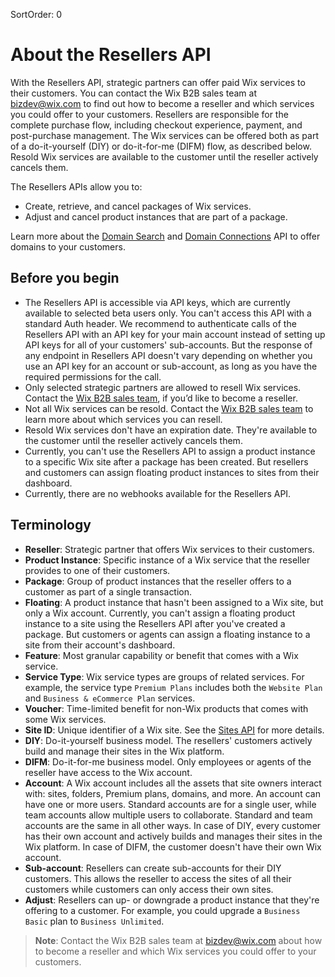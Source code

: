 SortOrder: 0
# About the Resellers API

With the Resellers API, strategic partners can offer paid Wix services to their
customers. You can contact the Wix B2B sales team at bizdev@wix.com to find
out how to become a reseller and which services you could offer to your
customers. Resellers are responsible for the complete purchase flow, including
checkout experience, payment, and post-purchase management. The Wix services
can be offered both as part of a do-it-yourself (DIY) or do-it-for-me (DIFM)
flow, as described below. Resold Wix services are available to the customer
until the reseller actively cancels them.

 
The Resellers APIs allow you to:

+ Create, retrieve, and cancel packages of Wix services.
+ Adjust and cancel product instances that are part of a package.

Learn more about the [Domain Search](https://dev.wix.com/api/rest/account-level-apis/domain-search/introduction)
and [Domain Connections](https://dev.wix.com/api/rest/account-level-apis/domain-connections)
API to offer domains to your customers.

## Before you begin 


+ The Resellers API is accessible via API keys, which are currently
  available to selected beta users only. You can't access this
  API with a standard Auth header. We recommend to authenticate calls of the
  Resellers API with an API key for your main account instead of setting up
  API keys for all of your customers' sub-accounts. But the response of any
  endpoint in Resellers API doesn't vary depending on whether you use an API
  key for an account or sub-account, as long as you have the required
  permissions for the call.
+ Only selected strategic partners are allowed to resell Wix services. Contact
  the [Wix B2B sales team](mailto:bizdev@wix.com), if you’d like to become a
  reseller.
+ Not all Wix services can be resold. Contact the
  [Wix B2B sales team](mailto:bizdev@wix.com) to learn more about which services
  you can resell.
+ Resold Wix services don't have an expiration date. They're available to the
  customer until the reseller actively cancels them.
+ Currently, you can't use the Resellers API to assign a product instance to a
  specific Wix site after a package has been created. But resellers and
  customers can assign floating product instances to sites from their dashboard.
+ Currently, there are no webhooks available for the Resellers API.


## Terminology


+ __Reseller__: Strategic partner that offers Wix services to their customers.
+ __Product Instance__: Specific instance of a Wix service that the reseller
  provides to one of their customers.
+ __Package__: Group of product instances that the reseller offers to a customer
  as part of a single transaction.
+ __Floating__: A product instance that hasn't been assigned to a Wix site, but
  only a Wix account. Currently, you can't assign a floating product
  instance to a site using the Resellers API after you've created a package.
  But customers or agents can assign a floating instance to a site from their
  account's dashboard.
+ __Feature__: Most granular capability or benefit that comes with a Wix service.
+ __Service Type__: Wix service types are groups of related services. For
  example, the service type `Premium Plans` includes both the `Website Plan` and
  `Business & eCommerce Plan` services.
+ __Voucher__: Time-limited benefit for non-Wix products that comes with some
  Wix services.
+ __Site ID__: Unique identifier of a Wix site. See the
  [Sites API](https://dev.wix.com/api/rest/account-level-apis/sites/query-sites)
  for more details.
+ __DIY__: Do-it-yourself business model. The resellers' customers actively
  build and manage their sites in the Wix platform.
+ __DIFM__: Do-it-for-me business model. Only employees or agents of the
  reseller have access to the Wix account.
+ __Account__: A Wix account includes all the assets that site owners interact
  with: sites, folders, Premium plans, domains, and more. An account can have
  one or more users. Standard accounts are for a single user, while team
  accounts allow multiple users to collaborate. Standard and team accounts
  are the same in all other ways. In case of DIY, every customer has their own
  account and actively builds and manages their sites in the Wix platform. In
  case of DIFM, the customer doesn't have their own Wix account.
+ __Sub-account__: Resellers can create sub-accounts for their DIY customers.
  This allows the reseller to access the sites of all their customers while
  customers can only access their own sites.
+ __Adjust__: Resellers can up- or downgrade a product instance that they're
  offering to a customer. For example, you could upgrade a
  `Business Basic` plan to `Business Unlimited`.


> __Note__: Contact the Wix B2B sales team at bizdev@wix.com about how to become a reseller and which Wix services you could offer to your customers.
